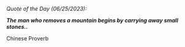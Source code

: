 *Quote of the Day (06/25/2023):*

_**The man who removes a mountain begins by carrying away small stones..**_

Chinese Proverb
